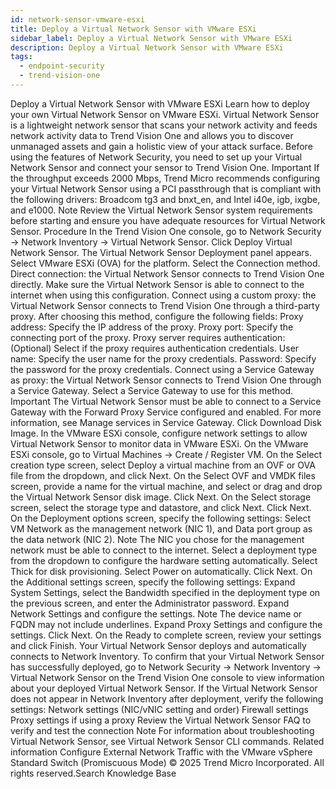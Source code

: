 ```yaml
---
id: network-sensor-vmware-esxi
title: Deploy a Virtual Network Sensor with VMware ESXi
sidebar_label: Deploy a Virtual Network Sensor with VMware ESXi
description: Deploy a Virtual Network Sensor with VMware ESXi
tags:
  - endpoint-security
  - trend-vision-one
---
```


 Deploy a Virtual Network Sensor with VMware ESXi Learn how to deploy your own Virtual Network Sensor on VMware ESXi. Virtual Network Sensor is a lightweight network sensor that scans your network activity and feeds network activity data to Trend Vision One and allows you to discover unmanaged assets and gain a holistic view of your attack surface. Before using the features of Network Security, you need to set up your Virtual Network Sensor and connect your sensor to Trend Vision One. Important If the throughput exceeds 2000 Mbps, Trend Micro recommends configuring your Virtual Network Sensor using a PCI passthrough that is compliant with the following drivers: Broadcom tg3 and bnxt_en, and Intel i40e, igb, ixgbe, and e1000. Note Review the Virtual Network Sensor system requirements before starting and ensure you have adequate resources for Virtual Network Sensor. Procedure In the Trend Vision One console, go to Network Security → Network Inventory → Virtual Network Sensor. Click Deploy Virtual Network Sensor. The Virtual Network Sensor Deployment panel appears. Select VMware ESXi (OVA) for the platform. Select the Connection method. Direct connection: the Virtual Network Sensor connects to Trend Vision One directly. Make sure the Virtual Network Sensor is able to connect to the internet when using this configuration. Connect using a custom proxy: the Virtual Network Sensor connects to Trend Vision One through a third-party proxy. After choosing this method, configure the following fields: Proxy address: Specify the IP address of the proxy. Proxy port: Specify the connecting port of the proxy. Proxy server requires authentication: (Optional) Select if the proxy requires authentication credentials. User name: Specify the user name for the proxy credentials. Password: Specify the password for the proxy credentials. Connect using a Service Gateway as proxy: the Virtual Network Sensor connects to Trend Vision One through a Service Gateway. Select a Service Gateway to use for this method. Important The Virtual Network Sensor must be able to connect to a Service Gateway with the Forward Proxy Service configured and enabled. For more information, see Manage services in Service Gateway. Click Download Disk Image. In the VMware ESXi console, configure network settings to allow Virtual Network Sensor to monitor data in VMware ESXi. On the VMware ESXi console, go to Virtual Machines → Create / Register VM. On the Select creation type screen, select Deploy a virtual machine from an OVF or OVA file from the dropdown, and click Next. On the Select OVF and VMDK files screen, provide a name for the virtual machine, and select or drag and drop the Virtual Network Sensor disk image. Click Next. On the Select storage screen, select the storage type and datastore, and click Next. Click Next. On the Deployment options screen, specify the following settings: Select VM Network as the management network (NIC 1), and Data port group as the data network (NIC 2). Note The NIC you chose for the management network must be able to connect to the internet. Select a deployment type from the dropdown to configure the hardware setting automatically. Select Thick for disk provisioning. Select Power on automatically. Click Next. On the Additional settings screen, specify the following settings: Expand System Settings, select the Bandwidth specified in the deployment type on the previous screen, and enter the Administrator password. Expand Network Settings and configure the settings. Note The device name or FQDN may not include underlines. Expand Proxy Settings and configure the settings. Click Next. On the Ready to complete screen, review your settings and click Finish. Your Virtual Network Sensor deploys and automatically connects to Network Inventory. To confirm that your Virtual Network Sensor has successfully deployed, go to Network Security → Network Inventory → Virtual Network Sensor on the Trend Vision One console to view information about your deployed Virtual Network Sensor. If the Virtual Network Sensor does not appear in Network Inventory after deployment, verify the following settings: Network settings (NIC/vNIC setting and order) Firewall settings Proxy settings if using a proxy Review the Virtual Network Sensor FAQ to verify and test the connection Note For information about troubleshooting Virtual Network Sensor, see Virtual Network Sensor CLI commands. Related information Configure External Network Traffic with the VMware vSphere Standard Switch (Promiscuous Mode) © 2025 Trend Micro Incorporated. All rights reserved.Search Knowledge Base